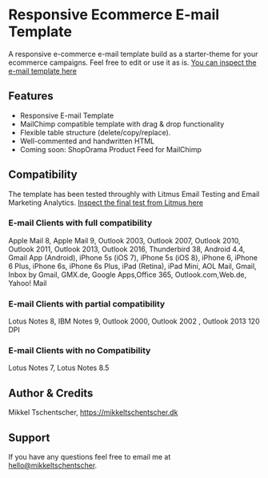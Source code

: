 # Responsive Ecommerce E-mail Template

A responsive e-commerce e-mail template build as a starter-theme for your ecommerce campaigns. Feel free to edit or use it as is. [You can inspect the e-mail template here](https://mikkeltschentscher.dk/hosting/shoporama/screenshot.png "Inspect the e-mail template")


## Features

* Responsive E-mail Template
* MailChimp compatible template with drag & drop functionality
* Flexible table structure (delete/copy/replace).
* Well-commented and handwritten HTML
* Coming soon: ShopOrama Product Feed for MailChimp

## Compatibility

The template has been tested throughly with Litmus Email Testing and Email Marketing Analytics.
[Inspect the final test from Litmus here](https://litmus.com/checklist/public/71477d5 "Inspect the e-mail template")

### E-mail Clients with full compatibility

Apple Mail 8, Apple Mail 9, Outlook 2003, Outlook 2007, Outlook 2010, Outlook 2011, Outlook 2013, Outlook 2016, Thunderbird 38, Android 4.4, Gmail App (Android), iPhone 5s (iOS 7), iPhone 5s (iOS 8), iPhone 6, iPhone 6 Plus, iPhone 6s, iPhone 6s Plus, iPad (Retina), iPad Mini, AOL Mail, Gmail, Inbox by Gmail, GMX.de, Google Apps,Office 365, Outlook.com,Web.de, Yahoo! Mail

### E-mail Clients with partial compatibility

Lotus Notes 8, IBM Notes 9, Outlook 2000, Outlook 2002 , Outlook 2013 120 DPI

### E-mail Clients with no Compatibility

Lotus Notes 7, Lotus Notes 8.5

## Author & Credits

Mikkel Tschentscher, https://mikkeltschentscher.dk

## Support

If you have any questions feel free to email me at [hello@mikkeltschentscher](mailto:hello@mikkeltschentscher.dk).
